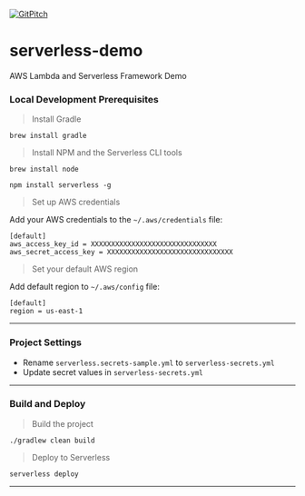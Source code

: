 [![GitPitch](https://gitpitch.com/assets/badge.svg)](https://gitpitch.com/bytekast/serverless-demo/master?grs=github&t=white)

# serverless-demo

AWS Lambda and Serverless Framework Demo

### Local Development Prerequisites

> Install Gradle

`brew install gradle`
<br/>


> Install NPM and the Serverless CLI tools

`brew install node`

`npm install serverless -g`
<br/>


> Set up AWS credentials

Add your AWS credentials to the `~/.aws/credentials` file:

```
[default]
aws_access_key_id = XXXXXXXXXXXXXXXXXXXXXXXXXXXXXXX
aws_secret_access_key = XXXXXXXXXXXXXXXXXXXXXXXXXXXXXXX
```

> Set your default AWS region

Add default region to `~/.aws/config` file:

```
[default]
region = us-east-1

```

---

### Project Settings

- Rename `serverless.secrets-sample.yml` to `serverless-secrets.yml`
- Update secret values in `serverless-secrets.yml`

---

### Build and Deploy

> Build the project

`./gradlew clean build`

> Deploy to Serverless

`serverless deploy`

---
